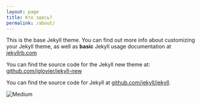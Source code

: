 ```yaml
---
layout: page
title: Кто здесь?
permalink: /about/
---
```


This is the base Jekyll theme. You can find out more info about customizing your Jekyll theme, as well as **basic** Jekyll usage documentation at [jekyllrb.com](http://jekyllrb.com/)

You can find the source code for the Jekyll new theme at: [github.com/jglovier/jekyll-new](https://github.com/jglovier/jekyll-new)

You can find the source code for Jekyll at [github.com/jekyll/jekyll](https://github.com/jekyll/jekyll).

![Medium](https://medium.com/favicon.ico)